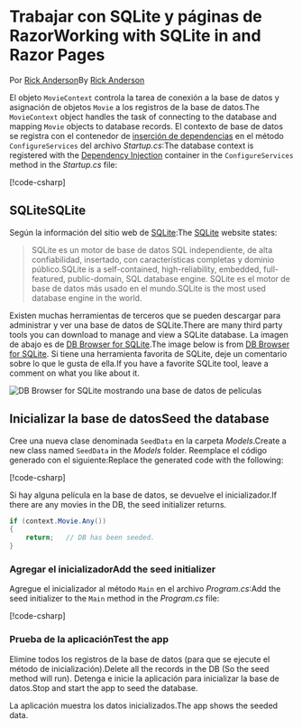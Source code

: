 # <a name="working-with-sqlite-in-and-razor-pages"></a><span data-ttu-id="589be-101">Trabajar con SQLite y páginas de Razor</span><span class="sxs-lookup"><span data-stu-id="589be-101">Working with SQLite in and Razor Pages</span></span>

<span data-ttu-id="589be-102">Por [Rick Anderson](https://twitter.com/RickAndMSFT)</span><span class="sxs-lookup"><span data-stu-id="589be-102">By [Rick Anderson](https://twitter.com/RickAndMSFT)</span></span>

<span data-ttu-id="589be-103">El objeto `MovieContext` controla la tarea de conexión a la base de datos y asignación de objetos `Movie` a los registros de la base de datos.</span><span class="sxs-lookup"><span data-stu-id="589be-103">The `MovieContext` object handles the task of connecting to the database and mapping `Movie` objects to database records.</span></span> <span data-ttu-id="589be-104">El contexto de base de datos se registra con el contenedor de [inserción de dependencias](xref:fundamentals/dependency-injection) en el método `ConfigureServices` del archivo *Startup.cs*:</span><span class="sxs-lookup"><span data-stu-id="589be-104">The database context is registered with the [Dependency Injection](xref:fundamentals/dependency-injection) container in the `ConfigureServices` method in the *Startup.cs* file:</span></span>

[!code-csharp[](code/Startup.cs?name=snippet2&highlight=6-8)]

## <a name="sqlite"></a><span data-ttu-id="589be-105">SQLite</span><span class="sxs-lookup"><span data-stu-id="589be-105">SQLite</span></span>

<span data-ttu-id="589be-106">Según la información del sitio web de [SQLite](https://www.sqlite.org/):</span><span class="sxs-lookup"><span data-stu-id="589be-106">The [SQLite](https://www.sqlite.org/) website states:</span></span>

> <span data-ttu-id="589be-107">SQLite es un motor de base de datos SQL independiente, de alta confiabilidad, insertado, con características completas y dominio público.</span><span class="sxs-lookup"><span data-stu-id="589be-107">SQLite is a self-contained, high-reliability, embedded, full-featured, public-domain, SQL database engine.</span></span> <span data-ttu-id="589be-108">SQLite es el motor de base de datos más usado en el mundo.</span><span class="sxs-lookup"><span data-stu-id="589be-108">SQLite is the most used database engine in the world.</span></span>

<span data-ttu-id="589be-109">Existen muchas herramientas de terceros que se pueden descargar para administrar y ver una base de datos de SQLite.</span><span class="sxs-lookup"><span data-stu-id="589be-109">There are many third party tools you can download to manage and view a SQLite database.</span></span> <span data-ttu-id="589be-110">La imagen de abajo es de [DB Browser for SQLite](http://sqlitebrowser.org/).</span><span class="sxs-lookup"><span data-stu-id="589be-110">The image below is from [DB Browser for SQLite](http://sqlitebrowser.org/).</span></span> <span data-ttu-id="589be-111">Si tiene una herramienta favorita de SQLite, deje un comentario sobre lo que le gusta de ella.</span><span class="sxs-lookup"><span data-stu-id="589be-111">If you have a favorite SQLite tool, leave a comment on what you like about it.</span></span>

![DB Browser for SQLite mostrando una base de datos de películas](../../tutorials/first-mvc-app-xplat/working-with-sql/_static/dbb.png)

## <a name="seed-the-database"></a><span data-ttu-id="589be-113">Inicializar la base de datos</span><span class="sxs-lookup"><span data-stu-id="589be-113">Seed the database</span></span>

<span data-ttu-id="589be-114">Cree una nueva clase denominada `SeedData` en la carpeta *Models*.</span><span class="sxs-lookup"><span data-stu-id="589be-114">Create a new class named `SeedData` in the *Models* folder.</span></span> <span data-ttu-id="589be-115">Reemplace el código generado con el siguiente:</span><span class="sxs-lookup"><span data-stu-id="589be-115">Replace the generated code with the following:</span></span>

[!code-csharp[](code/Models/SeedData.cs)]

<span data-ttu-id="589be-116">Si hay alguna película en la base de datos, se devuelve el inicializador.</span><span class="sxs-lookup"><span data-stu-id="589be-116">If there are any movies in the DB, the seed initializer returns.</span></span>

```csharp
if (context.Movie.Any())
{
    return;   // DB has been seeded.
}
```

<a name="si"></a>
### <a name="add-the-seed-initializer"></a><span data-ttu-id="589be-117">Agregar el inicializador</span><span class="sxs-lookup"><span data-stu-id="589be-117">Add the seed initializer</span></span>

<span data-ttu-id="589be-118">Agregue el inicializador al método `Main` en el archivo *Program.cs*:</span><span class="sxs-lookup"><span data-stu-id="589be-118">Add the seed initializer to the `Main` method in the *Program.cs* file:</span></span>

[!code-csharp[](../../tutorials/razor-pages/razor-pages-start/sample/RazorPagesMovie/Program.cs)]

### <a name="test-the-app"></a><span data-ttu-id="589be-119">Prueba de la aplicación</span><span class="sxs-lookup"><span data-stu-id="589be-119">Test the app</span></span>

<span data-ttu-id="589be-120">Elimine todos los registros de la base de datos (para que se ejecute el método de inicialización).</span><span class="sxs-lookup"><span data-stu-id="589be-120">Delete all the records in the DB (So the seed method will run).</span></span> <span data-ttu-id="589be-121">Detenga e inicie la aplicación para inicializar la base de datos.</span><span class="sxs-lookup"><span data-stu-id="589be-121">Stop and start the app to seed the database.</span></span>

<span data-ttu-id="589be-122">La aplicación muestra los datos inicializados.</span><span class="sxs-lookup"><span data-stu-id="589be-122">The app shows the seeded data.</span></span>